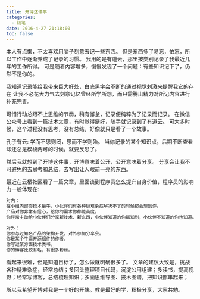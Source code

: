 ```yaml
---
title: 开博这件事
categories:
  - 随笔
date: 2016-4-27 21:18:00
toc: false
---
```


本人有点懒，不太喜欢用脑子刻意去记一些东西。
但是东西多了易忘，怕忘，所以工作中逐渐养成了记录的习惯。
我用的是有道云，那里按类别记录了我最近几年的工作所得。
可是随着内容增多，慢慢发现了一个问题：有些知识记下了，仍然不是你的。

我知道记录能给我带来巨大好处，白底黑字会不断的通过视觉刺激来提醒我它的存在
让我不必花大力气去刻意记忆曾经所学所想，而只需腾出精力对所记内容进行补充完善。

可惜行动总跟不上思维的节奏，稍有懈怠，记录便纯粹为了记录而记录。
在微信公众号上看到一篇技术文章，有时觉得挺好，随手就记录到了有道云。
可大多时候，这个过程没有思考，没有总结，好像就只是看了一个故事。

孔子有云: 学而不思则罔，思而不学则殆。
当你记录的某个知识点，后期不断查看却还总是模棱两可的时候，就要反思了。

然后我就想到了开博这件事，开博意味着公开，公开意味着分享。
分享会让我不可避免的去思考和总结，去写出让人眼前一亮的东西。

最近在云栖社区看了一篇文章，里面谈到程序员怎么提升自身价值，程序员的影响力一般体现在:

```bash
对内：
在小组内部你技术最牛，小伙伴们有各种疑难杂症解决不了的时候都会想到你。
产品对你非常有信心，给你的需求你都能高度。
你经常主动给小伙伴们分享新技术、新东西，小伙伴知道的你都知到，小伙伴不知道的你也知道。

对外：
你参与过知名产品的架构开发，对外参加分享会。
你是某个牛逼开源组件的作者。
你写过某方面技术类书。
你的博客比较有名，有很多粉丝。
```

看起来很难，但是知道目标了，怎么做就明确很多了。
文章的建议大致是，挑战各种疑难杂症，经常总结；多回头整理项目代码，沉淀公用组建；多读书，提高视野；经常写博客，总结梳理知识；多画思维导图、技术图谱，把知识都串起来；


所以我希望开博对我是一个好的开端。教是最好的学，积极分享，大家共勉。

